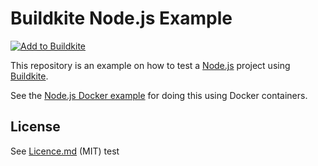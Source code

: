# Buildkite Node.js Example

[![Add to Buildkite](https://buildkite.com/button.svg)](https://buildkite.com/new)

This repository is an example on how to test a [Node.js](https://nodejs.org/) project using [Buildkite](https://buildkite.com/).

See the [Node.js Docker example](https://github.com/buildkite/nodejs-docker-example) for doing this using Docker containers.

## License
 
See [Licence.md](Licence.md) (MIT)
test